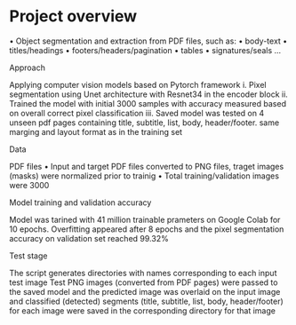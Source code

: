 # Project overview 

•	Object segmentation and extraction from PDF files, such as:
•	body-text
•	titles/headings
•	footers/headers/pagination
•	tables
•	signatures/seals 
...


Approach

Applying computer vision models based on Pytorch framework
i.	Pixel segmentation using Unet architecture with Resnet34 in the encoder block
ii.	Trained the model with initial 3000 samples with accuracy measured based on overall correct pixel classification 
iii.	Saved model was tested on 4 unseen pdf pages containing title, subtitle, list, body, header/footer. same marging and layout format as in the training set  

Data

PDF files 
•	Input and target PDF files converted to PNG files, traget images (masks) were normalized prior to trainig
•	Total training/validation images were 3000

Model training and validation accuracy

Model was tarined with 41 million trainable prameters on Google Colab for 10 epochs. Overfitting appeared after 8 epochs and the pixel segmentation accuracy on validation set reached 99.32%

Test stage

The script generates directories with names corresponding to each input test image 
Test PNG images (converted from PDF pages) were passed to the saved model and the predicted image was overlaid on the input image and classified (detected) segments (title, subtitle, list, body, header/footer) for each image were saved in the corresponding directory for that image

